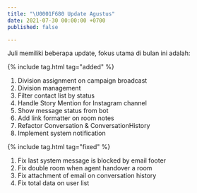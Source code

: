 ```yaml
---
title: "\U0001F680 Update Agustus"
date: 2021-07-30 00:00:00 +0700
published: false

---
```

Juli memiliki beberapa update, fokus utama di bulan ini adalah:

{% include tag.html tag="added" %}

1. Division assignment on campaign broadcast
2. Division management
3. Filter contact list by status
4. Handle Story Mention for Instagram channel
5. Show message status from bot
6. Add link formatter on room notes
7. Refactor Conversation & ConversationHistory
8. Implement system notification

{% include tag.html tag="fixed" %}

1. Fix last system message is blocked by email footer
2. Fix double room when agent handover a room
3. Fix attachment of email on conversation history
4. Fix total data on user list